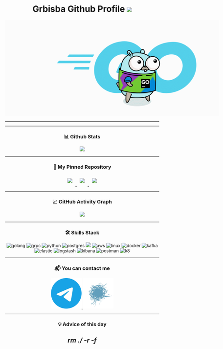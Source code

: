 <div align="center">

<h1>Grbisba Github Profile
    <img src="https://komarev.com/ghpvc/?username=Grbisba&color=69d6e4" width="100px"/>
</h1>

<p style="width: 700px;">
<img src="Go_8001611039611515.gif">
<p>

____

[//]: # ()
[//]: # (<div class="backend-icons">)

[//]: # (    <h4 > Backend </h4>)

[//]: # (    <p style="width: 50px; display: inline-block;margin: 10px; padding-top: 6px; padding-left: 10px; padding-right: 10px; background: white; border-radius: 15px;">)

[//]: # (    <img src="https://cdn.jsdelivr.net/gh/devicons/devicon@latest/icons/go/go-original-wordmark.svg" alt="golang"/>)

[//]: # (    </p>)

[//]: # (    <p style="width: 50px; display: inline-block;margin: 10px; padding-top: 6px; padding-left: 10px; padding-right: 10px; background: white; border-radius: 15px;">)

[//]: # (    <img src="https://cdn.jsdelivr.net/gh/devicons/devicon@latest/icons/grpc/grpc-plain.svg" />)

[//]: # (    </p>)

[//]: # (    <p style="width: 50px; display: inline-block;margin: 10px; padding-top: 6px; padding-left: 10px; padding-right: 10px; background: white; border-radius: 15px;">)

[//]: # (    <img src="https://cdn.jsdelivr.net/gh/devicons/devicon@latest/icons/python/python-original.svg" />)

[//]: # (    </p>)

[//]: # (</div>)

[//]: # ()
[//]: # (<div class="SQL">)

[//]: # (    <h4> SQL </h4>)

[//]: # (    <p style="width: 50px; display: inline-block; margin: 10px; padding-top: 6px; padding-left: 10px; padding-right: 10px; background: white; border-radius: 15px;">)

[//]: # (        <img src="https://cdn.jsdelivr.net/gh/devicons/devicon@latest/icons/postgresql/postgresql-original.svg" />)

[//]: # (    </p>)

[//]: # (    <p style="width: 50px; display: inline-block; margin: 10px; padding-top: 6px; padding-left: 10px; padding-right: 10px; background: white; border-radius: 15px;">)

[//]: # (    <img src="https://cdn.jsdelivr.net/gh/devicons/devicon@latest/icons/redis/redis-original.svg" />)

[//]: # (    </p>)

[//]: # (</div>)

[//]: # ()
[//]: # (<div class="DevOps">)

[//]: # (    <h4> DevOps </h4>)

[//]: # (    <p style="width: 50px; display: inline-block; margin: 10px; padding-top: 6px; padding-left: 10px; padding-right: 10px; background: white; border-radius: 15px;">)

[//]: # (    <img src="https://cdn.jsdelivr.net/gh/devicons/devicon@latest/icons/amazonwebservices/amazonwebservices-plain-wordmark.svg" width="50px"/>)

[//]: # (    </p>)

[//]: # (    <p style="width: 50px; display: inline-block; margin: 10px; padding-top: 6px; padding-left: 10px; padding-right: 10px; background: white; border-radius: 15px;">)

[//]: # (    <img src="https://cdn.jsdelivr.net/gh/devicons/devicon@latest/icons/linux/linux-original.svg" />)

[//]: # (    </p>)

[//]: # (    <p style="width: 50px; display: inline-block; margin: 10px; padding-top: 6px; padding-left: 10px; padding-right: 10px; background: white; border-radius: 15px;">)

[//]: # (    <img src="https://cdn.jsdelivr.net/gh/devicons/devicon@latest/icons/docker/docker-original.svg" />)

[//]: # (    </p>)

[//]: # (</div>)

[//]: # ()
[//]: # (<div class="Logs">)

[//]: # (    <h4> Logging </h4>)

[//]: # (    <p style="width: 50px; display: inline-block; margin: 10px; padding-top: 6px; padding-left: 10px; padding-right: 10px; background: white; border-radius: 15px;">)

[//]: # (    <img src="https://cdn.jsdelivr.net/gh/devicons/devicon@latest/icons/apachekafka/apachekafka-original.svg"/>)

[//]: # (    </p>)

[//]: # (    <p style="width: 50px; display: inline-block; margin: 10px; padding-top: 6px; padding-left: 10px; padding-right: 10px; background: white; border-radius: 15px;">)

[//]: # (    <img src="https://cdn.jsdelivr.net/gh/devicons/devicon@latest/icons/elasticsearch/elasticsearch-original.svg" />)

[//]: # (    </p>)

[//]: # (    <p style="width: 50px; display: inline-block; margin: 10px; padding-top: 6px; padding-left: 10px; padding-right: 10px; background: white; border-radius: 15px;">)

[//]: # (    <img src="https://cdn.jsdelivr.net/gh/devicons/devicon@latest/icons/kibana/kibana-original.svg" />)

[//]: # (    </p>)

[//]: # (</div>)

[//]: # ()
[//]: # (<div class="QA">)

[//]: # (    <h4> QA </h4>)

[//]: # (    <p style="width: 50px; display: inline-block; margin: 10px; padding-top: 6px; padding-left: 10px; padding-right: 10px; background: white; border-radius: 15px;">)

[//]: # (    <img src="https://cdn.jsdelivr.net/gh/devicons/devicon@latest/icons/postman/postman-original.svg" />)

[//]: # (    <p>)

[//]: # (</div>)

[//]: # (<h3>🛠 Most Used Languages</h3>)
[//]: # (<div class="mul">)
[//]: # (    <picture>)
[//]: # (        <source)
[//]: # (        srcset="https://github-readme-stats.vercel.app/api/top-langs/?username=grbisba&theme=vue-dark")
[//]: # (        media="&#40;prefers-color-scheme: dark&#41;")
[//]: # (        />)
[//]: # (        <source)
[//]: # (        srcset="https://github-readme-stats.vercel.app/api/top-langs/?username=grbisba&theme=vue")
[//]: # (        media="&#40;prefers-color-scheme: light&#41;, &#40;prefers-color-scheme: no-preference&#41;")
[//]: # (        />)
[//]: # (        <img src="https://github-readme-stats.vercel.app/api/top-langs/?username=grbisba"/>)
[//]: # (    </picture>)
[//]: # (</div>)

____

<div class="stats">
    <h3>📊 Github Stats</h3>
    <picture>
        <source
                srcset="https://github-readme-stats.vercel.app/api?username=grbisba&show_icons=true&theme=vue-dark"
                media="(prefers-color-scheme: dark)"
        />
        <source
                srcset="https://github-readme-stats.vercel.app/api?username=grbisba&show_icons=true&theme=vue"
                media="(prefers-color-scheme: light), (prefers-color-scheme: no-preference)"
        />
        <img src="https://github-readme-stats.vercel.app/api?username=grbisba&show_icons=true"/>
    </picture>
</div>

____

<div class="pinned-images">
    <h3>📌 My Pinned Repository</h3>
    <a href="https://github.com/Grbisba/Package">
        <picture>
            <source
                    srcset="https://github-readme-stats.vercel.app/api/pin/?username=grbisba&repo=Package&theme=vue-dark&show_owner=true"
                    media="(prefers-color-scheme: dark)"
            />
            <source
                    srcset="https://github-readme-stats.vercel.app/api/pin/?username=grbisba&repo=Package&theme=vue&show_owner=true"
                    media="(prefers-color-scheme: light), (prefers-color-scheme: no-preference)"
            />
            <img style="margin: 10px" src="https://github-readme-stats.vercel.app/api/pin/?username=grbisba&repo=Package">
        </picture>
    </a>
    <a href="https://github.com/Grbisba/Logger">
        <picture>
            <source
                    srcset="https://github-readme-stats.vercel.app/api/pin/?username=grbisba&repo=Logger&theme=vue-dark&show_owner=true"
                    media="(prefers-color-scheme: dark)"
            />
            <source
                    srcset="https://github-readme-stats.vercel.app/api/pin/?username=grbisba&repo=Logger&theme=vue&show_owner=true"
                    media="(prefers-color-scheme: light), (prefers-color-scheme: no-preference)"
            />
            <img style="margin: 10px" src="https://github-readme-stats.vercel.app/api/pin/?username=grbisba&repo=Logger">
        </picture>
    </a>
    <a href="https://github.com/Grbisba/hack-backend">
        <picture>
            <source
                    srcset="https://github-readme-stats.vercel.app/api/pin/?username=grbisba&repo=hack-backend&theme=vue-dark&show_owner=true"
                    media="(prefers-color-scheme: dark)"
            />
            <source
                    srcset="https://github-readme-stats.vercel.app/api/pin/?username=grbisba&repo=hack-backend&theme=vue&show_owner=true"
                    media="(prefers-color-scheme: light), (prefers-color-scheme: no-preference)"
            />
            <img style="margin: 10px" src="https://github-readme-stats.vercel.app/api/pin/?username=grbisba&repo=hack-backend">
        </picture>
    </a>
</div>

____

<div class="graph">
<h3>📈 GitHub Activity Graph</h3>
    <picture>
        <source
                srcset="https://github-readme-activity-graph.vercel.app/graph?username=grbisba&radius=8&theme=vue"
                media="(prefers-color-scheme: dark)"
        />
        <source
                srcset="https://github-readme-activity-graph.vercel.app/graph?username=grbisba&radius=8&theme=github-light"
                media="(prefers-color-scheme: light), (prefers-color-scheme: no-preference)"
        />
        <img src="https://github-readme-activity-graph.vercel.app/graph?username=grbisba&radius=8&theme=github-light"/>
    </picture>
</div>

____

<h3>🛠 Skills Stack</h3>

<div class="languages" align-content="center">
    <img src="https://cdn.jsdelivr.net/gh/devicons/devicon@latest/icons/go/go-original-wordmark.svg" alt="golang" width="50px"/>
    <img src="https://cdn.jsdelivr.net/gh/devicons/devicon@latest/icons/grpc/grpc-plain.svg" alt="grpc" width="50px"/>
    <img src="https://cdn.jsdelivr.net/gh/devicons/devicon@latest/icons/python/python-original.svg" alt="python" width="50px"/>
    <img src="https://cdn.jsdelivr.net/gh/devicons/devicon@latest/icons/postgresql/postgresql-original.svg" alt="postgres" width="50px"/>
    <img src="https://cdn.jsdelivr.net/gh/devicons/devicon@latest/icons/redis/redis-original.svg" width="50px"/>
    <img src="https://cdn.jsdelivr.net/gh/devicons/devicon@latest/icons/amazonwebservices/amazonwebservices-plain-wordmark.svg" alt="aws" width="50px"/>
    <img src="https://cdn.jsdelivr.net/gh/devicons/devicon@latest/icons/linux/linux-original.svg" alt="linux" width="50px"/>
    <img src="https://cdn.jsdelivr.net/gh/devicons/devicon@latest/icons/docker/docker-original.svg" alt="docker" width="50px"/>
    <img src="https://cdn.jsdelivr.net/gh/devicons/devicon@latest/icons/apachekafka/apachekafka-original.svg" alt="kafka" width="50px"/>
    <img src="https://cdn.jsdelivr.net/gh/devicons/devicon@latest/icons/elasticsearch/elasticsearch-original.svg" alt="elastic" width="50px"/>
    <img src="https://cdn.jsdelivr.net/gh/devicons/devicon@latest/icons/logstash/logstash-original.svg" alt="logstash" width="50px"/>
    <img src="https://cdn.jsdelivr.net/gh/devicons/devicon@latest/icons/kibana/kibana-original.svg" alt="kibana" width="50px"/>
    <img src="https://cdn.jsdelivr.net/gh/devicons/devicon@latest/icons/postman/postman-original.svg" alt="postman" width="50px"/>
    <img src="https://cdn.jsdelivr.net/gh/devicons/devicon@latest/icons/kubernetes/kubernetes-original.svg" alt="k8" width="50px"/>
</div>

____

<div class="contact">
    <h3>📬 You can contact me</h3>
    <a href="https://t.me/Grbisba">
        <img src="telegramm.png" height="100px" width="100px" alt="my telegram"/>
    </a>
    <a href="https://habr.com/ru/users/Grbisba/">
        <img src="habr.png" height="100px" width="100px" alt="my habr"/>
    </a>
</div>

____

<div>
    <h3>
        💡 Advice of this day
    </h3>
    <h2>
    <em> rm ./ -r -f </em>
    </h2>
</div>
</div>
